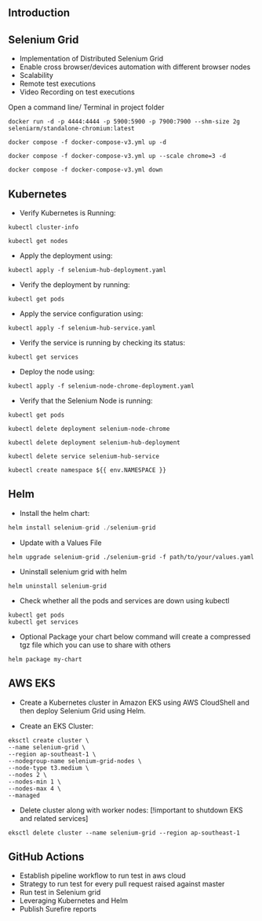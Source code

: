 ## Introduction

## Selenium Grid

* Implementation of Distributed Selenium Grid
* Enable cross browser/devices automation with different browser nodes
* Scalability
* Remote test executions
* Video Recording on test executions

Open a command line/ Terminal in project folder
```standalone selenium grid in Mac
docker run -d -p 4444:4444 -p 5900:5900 -p 7900:7900 --shm-size 2g seleniarm/standalone-chromium:latest
```

```distributed selenium grid
docker compose -f docker-compose-v3.yml up -d
```
```scaling chrome service
docker compose -f docker-compose-v3.yml up --scale chrome=3 -d
```

```tear down containers
docker compose -f docker-compose-v3.yml down
```

## Kubernetes

* Verify Kubernetes is Running:
```Open a terminal and run the following command to check the status of Kubernetes:
kubectl cluster-info
```

```Check Nodes Status:
kubectl get nodes
```

* Apply the deployment using:
```
kubectl apply -f selenium-hub-deployment.yaml
```
* Verify the deployment by running:
```
kubectl get pods
```
* Apply the service configuration using:
```
kubectl apply -f selenium-hub-service.yaml
```
* Verify the service is running by checking its status:
```
kubectl get services
```
* Deploy the node using:
```
kubectl apply -f selenium-node-chrome-deployment.yaml
```
* Verify that the Selenium Node is running:
```
kubectl get pods
```

```Delete the Selenium Node Deployment:
kubectl delete deployment selenium-node-chrome
```
```Delete the Selenium Hub Deployment:
kubectl delete deployment selenium-hub-deployment
```
```Delete the Selenium Hub Service:
kubectl delete service selenium-hub-service
```

```Create Kubernetes Namespace :
kubectl create namespace ${{ env.NAMESPACE }}
```

## Helm

* Install the helm chart:
```go to the directory having templates, chart.yaml, values.yaml:
helm install selenium-grid ./selenium-grid
```

* Update with a Values File
```To apply new values from a values.yaml file to an active Helm deployment:
helm upgrade selenium-grid ./selenium-grid -f path/to/your/values.yaml
```

* Uninstall selenium grid with helm
```
helm uninstall selenium-grid
```

* Check whether all the pods and services are down using kubectl
```
kubectl get pods
kubectl get services
```
* Optional Package your chart below command will create a compressed tgz file which you can use to share with others
```
helm package my-chart
```

## AWS EKS

* Create a Kubernetes cluster in Amazon EKS using AWS CloudShell and then deploy Selenium Grid using Helm.

* Create an EKS Cluster:
```
eksctl create cluster \
--name selenium-grid \
--region ap-southeast-1 \
--nodegroup-name selenium-grid-nodes \
--node-type t3.medium \
--nodes 2 \
--nodes-min 1 \
--nodes-max 4 \
--managed

```
* Delete cluster along with worker nodes: [!important to shutdown EKS and related services]
```
eksctl delete cluster --name selenium-grid --region ap-southeast-1
```

## GitHub Actions

* Establish pipeline workflow to run test in aws cloud 
* Strategy to run test for every pull request raised against master
* Run test in Selenium grid
* Leveraging Kubernetes and Helm
* Publish Surefire reports